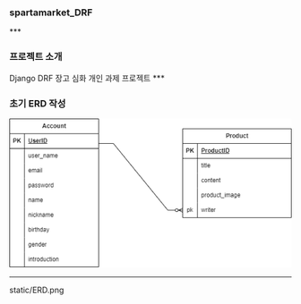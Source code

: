 <h3>spartamarket_DRF</h3>
***
<h3>프로젝트 소개</h3>
Django DRF 장고 심화 개인 과제 프로젝트
***
<h3>초기 ERD 작성</h3>

![ERD](static/ERD.png)

***


static/ERD.png

